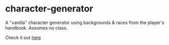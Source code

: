 # character-generator
A "vanilla" character generator using backgrounds &amp; races from the player's handbook. Assumes no class.

Check it out [here][link]

[link]: https://mythril-forge.github.io/character-generator/
